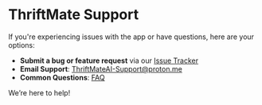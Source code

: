 # ThriftMate Support

If you're experiencing issues with the app or have questions, here are your options:

- **Submit a bug or feature request** via our [Issue Tracker](https://github.com/jmf5pu/ThriftMate-Support/issues/new?template=thriftmate-support-request.md)
- **Email Support**: ThriftMateAI-Support@proton.me
- **Common Questions**: [FAQ](faq.md)

We’re here to help!
